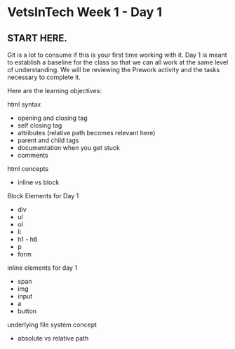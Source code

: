 # VetsInTech Week 1 - Day 1

## START HERE.

Git is a lot to consume if this is your first time working with it. Day 1 is meant to establish
a baseline for the class so that we can all work at the same level of understanding. We will be reviewing the Prework activity and the tasks necessary to complete it.

Here are the learning objectives:

html syntax
 - opening and closing tag
 - self closing tag
 - attributes (relative path becomes relevant here)
 - parent and child tags
 - documentation when you get stuck
 - comments
 
html concepts
- inline vs block

Block Elements for Day 1
 - div
 - ul
 - ol
 - li
 - h1 - h6
 - p
 - form

inline elements for day 1
 - span
 - img
 - input
 - a
 - button
 
underlying file system concept
 - absolute vs relative path
